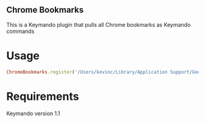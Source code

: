 Chrome Bookmarks
-----

This is a Keymando plugin that pulls all Chrome bookmarks as Keymando commands


Usage
=======

```ruby
ChromeBookmarks.register('/Users/kevinc/Library/Application Support/Google/Chrome/Default/Bookmarks')
```

Requirements
=======

Keymando version 1.1
